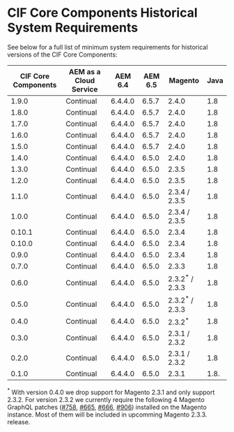 # CIF Core Components Historical System Requirements

See below for a full list of minimum system requirements for historical versions of the CIF Core Components:

| CIF Core Components | AEM as a Cloud Service | AEM 6.4 | AEM 6.5 | Magento                    | Java |
| ------------------- | ---------------------- | ------- | ------- | -------------------------- | ---- |
| 1.9.0               | Continual              | 6.4.4.0 | 6.5.7   | 2.4.0                      | 1.8  |
| 1.8.0               | Continual              | 6.4.4.0 | 6.5.7   | 2.4.0                      | 1.8  |
| 1.7.0               | Continual              | 6.4.4.0 | 6.5.7   | 2.4.0                      | 1.8  |
| 1.6.0               | Continual              | 6.4.4.0 | 6.5.7   | 2.4.0                      | 1.8  |
| 1.5.0               | Continual              | 6.4.4.0 | 6.5.7   | 2.4.0                      | 1.8  |
| 1.4.0               | Continual              | 6.4.4.0 | 6.5.0   | 2.4.0                      | 1.8  |
| 1.3.0               | Continual              | 6.4.4.0 | 6.5.0   | 2.3.5                      | 1.8  |
| 1.2.0               | Continual              | 6.4.4.0 | 6.5.0   | 2.3.5                      | 1.8  |
| 1.1.0               | Continual              | 6.4.4.0 | 6.5.0   | 2.3.4 / 2.3.5              | 1.8  |
| 1.0.0               | Continual              | 6.4.4.0 | 6.5.0   | 2.3.4 / 2.3.5              | 1.8  |
| 0.10.1              | Continual              | 6.4.4.0 | 6.5.0   | 2.3.4                      | 1.8  |
| 0.10.0              | Continual              | 6.4.4.0 | 6.5.0   | 2.3.4                      | 1.8  |
| 0.9.0               | Continual              | 6.4.4.0 | 6.5.0   | 2.3.4                      | 1.8  |
| 0.7.0               | Continual              | 6.4.4.0 | 6.5.0   | 2.3.3                      | 1.8  |
| 0.6.0               | Continual              | 6.4.4.0 | 6.5.0   | 2.3.2<sup>\*</sup> / 2.3.3 | 1.8  |
| 0.5.0               | Continual              | 6.4.4.0 | 6.5.0   | 2.3.2<sup>\*</sup> / 2.3.3 | 1.8  |
| 0.4.0               | Continual              | 6.4.4.0 | 6.5.0   | 2.3.2<sup>\*</sup>         | 1.8  |
| 0.3.0               | Continual              | 6.4.4.0 | 6.5.0   | 2.3.1 / 2.3.2              | 1.8  |
| 0.2.0               | Continual              | 6.4.4.0 | 6.5.0   | 2.3.1 / 2.3.2              | 1.8  |
| 0.1.0               | Continual              | 6.4.4.0 | 6.5.0   | 2.3.1                      | 1.8. |

<sup>\*</sup> With version 0.4.0 we drop support for Magento 2.3.1 and only support 2.3.2. For version 2.3.2 we currently require the following 4 Magento GraphQL patches ([#758](https://github.com/magento/graphql-ce/issues/758), [#665](https://github.com/magento/graphql-ce/pull/665), [#666](https://github.com/magento/graphql-ce/pull/666), [#906](https://github.com/magento/graphql-ce/pull/906)) installed on the Magento instance. Most of them will be included in upcomming Magento 2.3.3. release.
